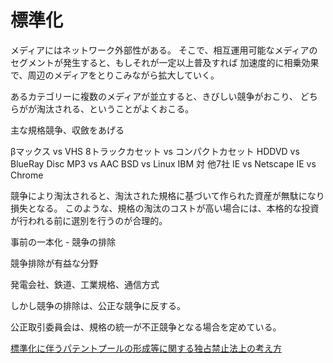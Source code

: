 # 標準化
メディアにはネットワーク外部性がある。
そこで、相互運用可能なメディアのセグメントが発生すると、もしそれが一定以上普及すれば
加速度的に相乗効果で、周辺のメディアをとりこみながら拡大していく。

あるカテゴリーに複数のメディアが並立すると、きびしい競争がおこり、
どちらがが淘汰される、ということがよくおこる。

主な規格競争、収斂をあげる

βマックス vs VHS
8トラックカセット vs コンパクトカセット
HDDVD vs BlueRay Disc
MP3 vs AAC
BSD vs Linux
IBM 対 他7社
IE vs Netscape
IE vs Chrome

競争により淘汰されると、淘汰された規格に基づいて作られた資産が無駄になり損失となる。
このような、規格の淘汰のコストが高い場合には、本格的な投資が行われる前に選別を行うのが合理的。

事前の一本化 - 競争の排除

競争排除が有益な分野

発電会社、鉄道、工業規格、通信方式

しかし競争の排除は、公正な競争に反する。

公正取引委員会は、規格の統一が不正競争となる場合を定めている。

[標準化に伴うパテントプールの形成等に関する独占禁止法上の考え方](https://www.jftc.go.jp/dk/guideline/unyoukijun/patent.html)


